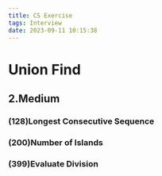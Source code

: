 ```yaml
---
title: CS Exercise
tags: Interview
date: 2023-09-11 10:15:38
---
```


# Union Find

##   2.Medium

###   (128)Longest Consecutive Sequence

###   (200)Number of Islands

###   (399)Evaluate Division

